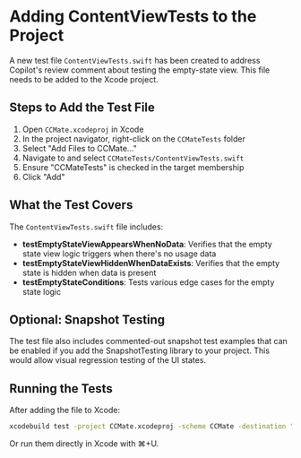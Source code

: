 # Adding ContentViewTests to the Project

A new test file `ContentViewTests.swift` has been created to address Copilot's review comment about testing the empty-state view. This file needs to be added to the Xcode project.

## Steps to Add the Test File

1. Open `CCMate.xcodeproj` in Xcode
2. In the project navigator, right-click on the `CCMateTests` folder
3. Select "Add Files to CCMate..."
4. Navigate to and select `CCMateTests/ContentViewTests.swift`
5. Ensure "CCMateTests" is checked in the target membership
6. Click "Add"

## What the Test Covers

The `ContentViewTests.swift` file includes:

- **testEmptyStateViewAppearsWhenNoData**: Verifies that the empty state view logic triggers when there's no usage data
- **testEmptyStateViewHiddenWhenDataExists**: Verifies that the empty state is hidden when data is present
- **testEmptyStateConditions**: Tests various edge cases for the empty state logic

## Optional: Snapshot Testing

The test file also includes commented-out snapshot test examples that can be enabled if you add the SnapshotTesting library to your project. This would allow visual regression testing of the UI states.

## Running the Tests

After adding the file to Xcode:
```bash
xcodebuild test -project CCMate.xcodeproj -scheme CCMate -destination "platform=macOS"
```

Or run them directly in Xcode with ⌘+U.